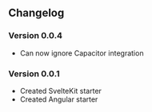 ## Changelog

### Version 0.0.4

- Can now ignore Capacitor integration

### Version 0.0.1

- Created SvelteKit starter
- Created Angular starter
